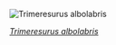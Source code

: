 
![Trimeresurus albolabris](https://upload.wikimedia.org/wikipedia/commons/thumb/2/27/Trimeresurus_albolabris%2C_White-lipped_pit_viper_%28female%29_-_Kaeng_Krachan_National_Park_%2827493423545%29.jpg/675px-Trimeresurus_albolabris%2C_White-lipped_pit_viper_%28female%29_-_Kaeng_Krachan_National_Park_%2827493423545%29.jpg)

*[Trimeresurus albolabris](https://wikipedia.org/wiki/File:Trimeresurus_albolabris,_White-lipped_pit_viper_(female)_-_Kaeng_Krachan_National_Park_(27493423545).jpg)*
